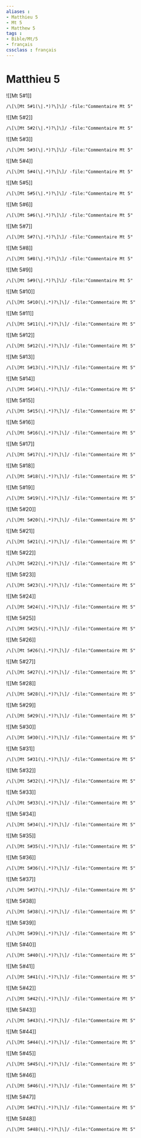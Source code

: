 ```yaml
---
aliases : 
- Matthieu 5
- Mt 5
- Matthew 5
tags : 
- Bible/Mt/5
- français
cssclass : français
---
```


# Matthieu 5

![[Mt 5#1]]

```query
/\[\[Mt 5#1(\|.*)?\]\]/ -file:"Commentaire Mt 5"
```

![[Mt 5#2]]

```query
/\[\[Mt 5#2(\|.*)?\]\]/ -file:"Commentaire Mt 5"
```

![[Mt 5#3]]

```query
/\[\[Mt 5#3(\|.*)?\]\]/ -file:"Commentaire Mt 5"
```

![[Mt 5#4]]

```query
/\[\[Mt 5#4(\|.*)?\]\]/ -file:"Commentaire Mt 5"
```

![[Mt 5#5]]

```query
/\[\[Mt 5#5(\|.*)?\]\]/ -file:"Commentaire Mt 5"
```

![[Mt 5#6]]

```query
/\[\[Mt 5#6(\|.*)?\]\]/ -file:"Commentaire Mt 5"
```

![[Mt 5#7]]

```query
/\[\[Mt 5#7(\|.*)?\]\]/ -file:"Commentaire Mt 5"
```

![[Mt 5#8]]

```query
/\[\[Mt 5#8(\|.*)?\]\]/ -file:"Commentaire Mt 5"
```

![[Mt 5#9]]

```query
/\[\[Mt 5#9(\|.*)?\]\]/ -file:"Commentaire Mt 5"
```

![[Mt 5#10]]

```query
/\[\[Mt 5#10(\|.*)?\]\]/ -file:"Commentaire Mt 5"
```

![[Mt 5#11]]

```query
/\[\[Mt 5#11(\|.*)?\]\]/ -file:"Commentaire Mt 5"
```

![[Mt 5#12]]

```query
/\[\[Mt 5#12(\|.*)?\]\]/ -file:"Commentaire Mt 5"
```

![[Mt 5#13]]

```query
/\[\[Mt 5#13(\|.*)?\]\]/ -file:"Commentaire Mt 5"
```

![[Mt 5#14]]

```query
/\[\[Mt 5#14(\|.*)?\]\]/ -file:"Commentaire Mt 5"
```

![[Mt 5#15]]

```query
/\[\[Mt 5#15(\|.*)?\]\]/ -file:"Commentaire Mt 5"
```

![[Mt 5#16]]

```query
/\[\[Mt 5#16(\|.*)?\]\]/ -file:"Commentaire Mt 5"
```

![[Mt 5#17]]

```query
/\[\[Mt 5#17(\|.*)?\]\]/ -file:"Commentaire Mt 5"
```

![[Mt 5#18]]

```query
/\[\[Mt 5#18(\|.*)?\]\]/ -file:"Commentaire Mt 5"
```

![[Mt 5#19]]

```query
/\[\[Mt 5#19(\|.*)?\]\]/ -file:"Commentaire Mt 5"
```

![[Mt 5#20]]

```query
/\[\[Mt 5#20(\|.*)?\]\]/ -file:"Commentaire Mt 5"
```

![[Mt 5#21]]

```query
/\[\[Mt 5#21(\|.*)?\]\]/ -file:"Commentaire Mt 5"
```

![[Mt 5#22]]

```query
/\[\[Mt 5#22(\|.*)?\]\]/ -file:"Commentaire Mt 5"
```

![[Mt 5#23]]

```query
/\[\[Mt 5#23(\|.*)?\]\]/ -file:"Commentaire Mt 5"
```

![[Mt 5#24]]

```query
/\[\[Mt 5#24(\|.*)?\]\]/ -file:"Commentaire Mt 5"
```

![[Mt 5#25]]

```query
/\[\[Mt 5#25(\|.*)?\]\]/ -file:"Commentaire Mt 5"
```

![[Mt 5#26]]

```query
/\[\[Mt 5#26(\|.*)?\]\]/ -file:"Commentaire Mt 5"
```

![[Mt 5#27]]

```query
/\[\[Mt 5#27(\|.*)?\]\]/ -file:"Commentaire Mt 5"
```

![[Mt 5#28]]

```query
/\[\[Mt 5#28(\|.*)?\]\]/ -file:"Commentaire Mt 5"
```

![[Mt 5#29]]

```query
/\[\[Mt 5#29(\|.*)?\]\]/ -file:"Commentaire Mt 5"
```

![[Mt 5#30]]

```query
/\[\[Mt 5#30(\|.*)?\]\]/ -file:"Commentaire Mt 5"
```

![[Mt 5#31]]

```query
/\[\[Mt 5#31(\|.*)?\]\]/ -file:"Commentaire Mt 5"
```

![[Mt 5#32]]

```query
/\[\[Mt 5#32(\|.*)?\]\]/ -file:"Commentaire Mt 5"
```

![[Mt 5#33]]

```query
/\[\[Mt 5#33(\|.*)?\]\]/ -file:"Commentaire Mt 5"
```

![[Mt 5#34]]

```query
/\[\[Mt 5#34(\|.*)?\]\]/ -file:"Commentaire Mt 5"
```

![[Mt 5#35]]

```query
/\[\[Mt 5#35(\|.*)?\]\]/ -file:"Commentaire Mt 5"
```

![[Mt 5#36]]

```query
/\[\[Mt 5#36(\|.*)?\]\]/ -file:"Commentaire Mt 5"
```

![[Mt 5#37]]

```query
/\[\[Mt 5#37(\|.*)?\]\]/ -file:"Commentaire Mt 5"
```

![[Mt 5#38]]

```query
/\[\[Mt 5#38(\|.*)?\]\]/ -file:"Commentaire Mt 5"
```

![[Mt 5#39]]

```query
/\[\[Mt 5#39(\|.*)?\]\]/ -file:"Commentaire Mt 5"
```

![[Mt 5#40]]

```query
/\[\[Mt 5#40(\|.*)?\]\]/ -file:"Commentaire Mt 5"
```

![[Mt 5#41]]

```query
/\[\[Mt 5#41(\|.*)?\]\]/ -file:"Commentaire Mt 5"
```

![[Mt 5#42]]

```query
/\[\[Mt 5#42(\|.*)?\]\]/ -file:"Commentaire Mt 5"
```

![[Mt 5#43]]

```query
/\[\[Mt 5#43(\|.*)?\]\]/ -file:"Commentaire Mt 5"
```

![[Mt 5#44]]

```query
/\[\[Mt 5#44(\|.*)?\]\]/ -file:"Commentaire Mt 5"
```

![[Mt 5#45]]

```query
/\[\[Mt 5#45(\|.*)?\]\]/ -file:"Commentaire Mt 5"
```

![[Mt 5#46]]

```query
/\[\[Mt 5#46(\|.*)?\]\]/ -file:"Commentaire Mt 5"
```

![[Mt 5#47]]

```query
/\[\[Mt 5#47(\|.*)?\]\]/ -file:"Commentaire Mt 5"
```

![[Mt 5#48]]

```query
/\[\[Mt 5#48(\|.*)?\]\]/ -file:"Commentaire Mt 5"
```

